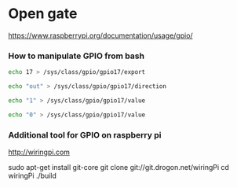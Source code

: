 # Open gate

https://www.raspberrypi.org/documentation/usage/gpio/

### How to manipulate GPIO from bash

```bash
echo 17 > /sys/class/gpio/gpio17/export
```

```bash
echo "out" > /sys/class/gpio/gpio17/direction
```
```bash
echo "1" > /sys/class/gpio/gpio17/value
```
```bash
echo "0" > /sys/class/gpio/gpio17/value
```

### Additional tool for GPIO on raspberry pi

http://wiringpi.com

sudo apt-get install git-core
git clone git://git.drogon.net/wiringPi
cd wiringPi
./build
